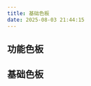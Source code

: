 ```yaml
---
title: 基础色板
date: 2025-08-03 21:44:15
---
```


## 功能色板

<ColorsLevel />

## 基础色板

<ColorsPanel />

<script setup lang="ts">
import ColorsLevel from "../.vitepress/theme/components/design/colors-level.vue";
import ColorsPanel from "../.vitepress/theme/components/design/colors-panel.vue";
</script>

